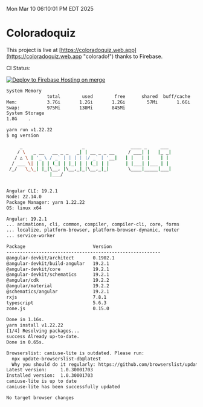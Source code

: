 Mon Mar 10 06:10:01 PM EDT 2025

# Coloradoquiz


This project is live at [https://coloradoquiz.web.app](https://coloradoquiz.web.app "colorado!") thanks to Firebase.

CI Status: 

[![Deploy to Firebase Hosting on merge](https://github.com/teamkushal/coloradoquiz/actions/workflows/firebase-hosting-merge.yml/badge.svg)](https://github.com/teamkushal/coloradoquiz/actions/workflows/firebase-hosting-merge.yml)

```bash
System Memory
               total        used        free      shared  buff/cache   available
Mem:           3.7Gi       1.2Gi       1.2Gi        57Mi       1.6Gi       2.5Gi
Swap:          975Mi       130Mi       845Mi
System Storage
1.8G	.
```
```bash
yarn run v1.22.22
$ ng version

     _                      _                 ____ _     ___
    / \   _ __   __ _ _   _| | __ _ _ __     / ___| |   |_ _|
   / △ \ | '_ \ / _` | | | | |/ _` | '__|   | |   | |    | |
  / ___ \| | | | (_| | |_| | | (_| | |      | |___| |___ | |
 /_/   \_\_| |_|\__, |\__,_|_|\__,_|_|       \____|_____|___|
                |___/
    

Angular CLI: 19.2.1
Node: 22.14.0
Package Manager: yarn 1.22.22
OS: linux x64

Angular: 19.2.1
... animations, cli, common, compiler, compiler-cli, core, forms
... localize, platform-browser, platform-browser-dynamic, router
... service-worker

Package                         Version
---------------------------------------------------------
@angular-devkit/architect       0.1902.1
@angular-devkit/build-angular   19.2.1
@angular-devkit/core            19.2.1
@angular-devkit/schematics      19.2.1
@angular/cdk                    19.2.2
@angular/material               19.2.2
@schematics/angular             19.2.1
rxjs                            7.8.1
typescript                      5.6.3
zone.js                         0.15.0
    
Done in 1.16s.
yarn install v1.22.22
[1/4] Resolving packages...
success Already up-to-date.
Done in 0.65s.
```
```bash
Browserslist: caniuse-lite is outdated. Please run:
  npx update-browserslist-db@latest
  Why you should do it regularly: https://github.com/browserslist/update-db#readme
Latest version:     1.0.30001703
Installed version:  1.0.30001703
caniuse-lite is up to date
caniuse-lite has been successfully updated

No target browser changes
```
```bash
